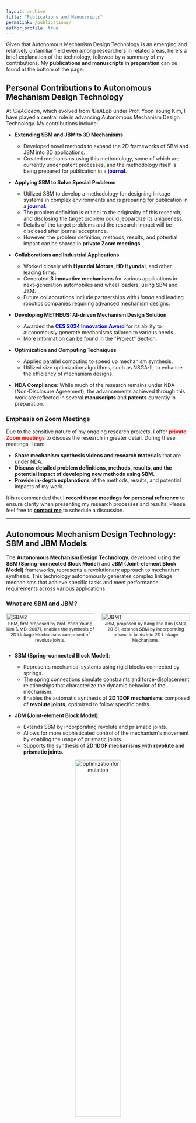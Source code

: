```yaml
---
layout: archive
title: "Publications and Manuscripts"
permalink: /publications/
author_profile: true
---
```


Given that Autonomous Mechanism Design Technology is an emerging and relatively unfamiliar field even among researchers in related areas, here's a brief explanation of the technology, followed by a summary of my contributions. My **publications and manuscripts in preparation** can be found at the bottom of the page.

## Personal Contributions to Autonomous Mechanism Design Technology

At *IDeAOcean*, which evolved from *IDeALab* under Prof. Yoon Young Kim, I have played a central role in advancing Autonomous Mechanism Design Technology. My contributions include:

- **Extending SBM and JBM to 3D Mechanisms**
  - Developed novel methods to expand the 2D frameworks of SBM and JBM into 3D applications.
  - Created mechanisms using this methodology, some of which are currently under patent processes, and the methodology itself is being prepared for publication in a <span style="color: blue;">**journal**</span>.

- **Applying SBM to Solve Special Problems**
  - Utilized SBM to develop a methodology for designing linkage systems in complex environments and is preparing for publication in a <span style="color: blue;">**journal**</span>.
  - The problem definition is critical to the originality of this research, and disclosing the target problem could jeopardize its uniqueness.
  - Details of the target problems and the research impact will be disclosed after journal acceptance.
  - However, the problem definition, methods, results, and potential impact can be shared in **private Zoom meetings**.

- **Collaborations and Industrial Applications**
  - Worked closely with **Hyundai Motors, HD Hyundai**, and other leading firms.
  - Generated **3 innovative mechanisms** for various applications in next-generation automobiles and wheel loaders, using SBM and JBM.
  - Future collaborations include partnerships with *Honda* and leading robotics companies requiring advanced mechanism designs.

- **Developing METHEUS: AI-driven Mechanism Design Solution**
  - Awarded the <span style="color: blue;">**CES 2024 Innovation Award**</span> for its ability to autonomously generate mechanisms tailored to various needs.
  - More information can be found in the "Project" Section.

- **Optimization and Computing Techniques**
  - Applied parallel computing to speed up mechanism synthesis.
  - Utilized size optimization algorithms, such as NSGA-II, to enhance the efficiency of mechanism designs.

- **NDA Compliance**: While much of the research remains under NDA (Non-Disclosure Agreement), the advancements achieved through this work are reflected in several **manuscripts** and **patents** currently in preparation.

### Emphasis on Zoom Meetings

Due to the sensitive nature of my ongoing research projects, I offer <span style="color: red;">**private Zoom meetings**</span> to discuss the research in greater detail. During these meetings, I can:

- **Share mechanism synthesis videos and research materials** that are under NDA.
- **Discuss detailed problem definitions, methods, results, and the potential impact of developing new methods using SBM.**
- **Provide in-depth explanations** of the methods, results, and potential impacts of my work.

It is recommended that I **record these meetings for personal reference** to ensure clarity when presenting my research processes and results. Please feel free to [**contact me**](<mailto:cksdml1014@gmail.com>) to schedule a discussion.


---

## Autonomous Mechanism Design Technology: SBM and JBM Models

The **Autonomous Mechanism Design Technology**, developed using the **SBM (Spring-connected Block Model)** and **JBM (Joint-element Block Model)** frameworks, represents a revolutionary approach to mechanism synthesis. This technology autonomously generates complex linkage mechanisms that achieve specific tasks and meet performance requirements across various applications.

### What are SBM and JBM?

<div style="display: flex; justify-content: space-between;">
    <div style="width: 48%; display: flex; flex-direction: column; justify-content: space-between;">
        <img src="https://cksdml1014.github.io/chanisong/images/SBM2.png" alt="SBM2" style="width: 100%;">
        <p style="font-size: 12px; text-align: center; margin-top: auto;">SBM, first proposed by Prof. Yoon Young Kim (JMD, 2007), enables the synthesis of 2D Linkage Mechanisms comprised of revolute joints.</p>
    </div>
    <div style="width: 48%; display: flex; flex-direction: column; justify-content: space-between;">
        <img src="https://cksdml1014.github.io/chanisong/images/JBM1.png" alt="JBM1" style="width: 100%;">
        <p style="font-size: 12px; text-align: center; margin-top: auto;">JBM, proposed by Kang and Kim (SMO, 2018), extends SBM by incorporating prismatic joints into 2D Linkage Mechanisms.</p>
    </div>
</div>
  
- **SBM (Spring-connected Block Model)**:
  - Represents mechanical systems using rigid blocks connected by springs.
  - The spring connections simulate constraints and force-displacement relationships that characterize the dynamic behavior of the mechanism. 
  - Enables the automatic synthesis of **2D 1DOF mechanisms** composed of **revolute joints**, optimized to follow specific paths.

- **JBM (Joint-element Block Model)**:
  - Extends SBM by incorporating revolute and prismatic joints.
  - Allows for more sophisticated control of the mechanism's movement by enabling the usage of prismatic joints.
  - Supports the synthesis of **2D 1DOF mechanisms** with **revolute and prismatic joints**.

<div style="text-align: center;">
    <img src="https://cksdml1014.github.io/chanisong/images/optimizationformulation.png" alt="optimizationformulation" style="width: 50%;">
    <p style="font-size: 12px;">Optimization formulation for Autonomous Mechanism Design, first proposed by Kim et al. (IJNM, 2014)</p>
</div>

- The spring constant *k* of the springs in SBM & JBM models determines whether the system behaves like a linkage mechanism with revolute joints, like a rigidly connected structure, or something in between. By using spring values as variables, along with the position of the nodes and the angle of the double-spring structure in JBM models, we can represent various 2D linkage mechanisms composed of links and revolute/prismatic joints. 
- Using an appropriate optimization formulation with these variables as optimization variables, we can automatically synthesize linkage mechanisms that follow specific paths. This process determines **both the topology and geometry** of the linkage mechanisms.
- The synthesis process utilizes an **optimization formulation** based on the **work transmittance efficiency function** (Kim and Kim, IJNM, 2014), enabling the autonomous design of mechanisms that follow specific paths.

<div style="display: flex; justify-content: space-between;">
  <div style="text-align: center; width: 48%;">
    <video width="100%" controls>
      <source src="https://cksdml1014.github.io/chanisong/images/sbmvideo1.mp4" type="video/mp4">
      Your browser does not support the video tag.
    </video>
    <p style="font-size: 12px; color: gray;">This video illustrates the mechanism synthesis process using SBM. You can see how different spring constants change the motion of the SBM blocks. The path of the center of target block gradually converges to the target path. (IDeA Lab, 2022)</p>
  </div>
  <div style="text-align: center; width: 48%;">
    <video width="100%" controls>
      <source src="https://cksdml1014.github.io/chanisong/images/sbmvideo2.mp4" type="video/mp4">
      Your browser does not support the video tag.
    </video>
    <p style="font-size: 12px; color: gray;">This video illustrates the change of objective function(red) and constraints(blue) during the iteration of SBM optimization. 1DoF Mechanism is synthesized when the wort transmittance efficiency(red graph) converges to 1. (IDeA Lab, 2022)</p>
  </div>
</div>

---
### Examples of Applications of Autonomous Mechanism Design Technology

- **Vehicle Mechanisms**:  
  - **Applications**: Autonomous suspension systems, aerodynamic components, adaptable chassis elements.
  - **Impact**: Optimizes vehicle performance under various conditions, supporting the shift toward electric and autonomous vehicles.

<div style="text-align: center;">
    <img src="https://cksdml1014.github.io/chanisong/images/메커니즘그림1.png" alt="mech1" style="width: 90%;">
    <p style="font-size: 12px;">Novel vehicle mechanisms developed using SBM and JBM (Kim et al., IJNM, 2018).</p>
</div>

- **Human-Integrated Mechanisms and Robotics**:  
  - **Applications**: Robotic exoskeletons, rehabilitation devices, assistive mobility systems.
  - **Impact**: Designs mechanisms that interact with humans for wearable, assistive applications in medical robotics.

<div style="text-align: center;">
    <img src="https://cksdml1014.github.io/chanisong/images/메커니즘그림2.png" alt="mech2" style="width: 90%;">
    <p style="font-size: 12px;">Exoskeletons and rehabilitation devices designed using SBM and JBM (Kim et al., SMO, 2018).</p>
</div>

- **Transformable Wheel Mechanisms**:  
  - **Applications**: Transformable wheels with adaptable structures for torque, speed, and stability optimization.
  - **Impact**: Reduces motor usage while maintaining performance, enabling 1-DOF robot systems to adjust to changing terrain.

<div style="text-align: center;">
    <img src="https://cksdml1014.github.io/chanisong/images/메커니즘그림3.png" alt="mech3" style="width: 70%;">
    <p style="font-size: 12px;">Transformable wheels designed using JBM (Kim et al., IEEE T-RO, 2023).</p>
</div>
<div style="display: flex; justify-content: space-between;">
  <div style="text-align: center; width: 48%;">
    <video width="100%" controls>
      <source src="https://cksdml1014.github.io/chanisong/images/wheel1.mp4" type="video/mp4">
      Your browser does not support the video tag.
    </video>
    <p style="font-size: 12px; color: gray;">This video illustrates the synthesis process of Transformable Wheel Mechanisms using the JBM framework. As the optimization problem approaches its optimal solution, the JBM system gradually converges into a 1-DOF mechanism. (IEEE T-RO, 2023)</p>
  </div>
  <div style="text-align: center; width: 48%;">
    <video width="100%" controls>
      <source src="https://cksdml1014.github.io/chanisong/images/wheel2.mp4" type="video/mp4">
      Your browser does not support the video tag.
    </video>
    <p style="font-size: 12px; color: gray;">Once the JBM system converges, it is interpreted into a linkage mechanism. This video showcases the CAD models of mechanisms synthesized through the JBM framework. (IEEE T-RO, 2023)</p>
  </div>
</div>

### The Value of SBM and JBM in Industry and Research

- **Optimization and Innovation:** These models streamline the mechanism design process, enabling engineers to focus on optimization and innovation.
- **Applications:** The technology is applied in various sectors, including automotive, medical robotics and mobility solutions.

### Previous Publications

- For detailed publications and patents related to Autonomous Mechanism Design Technology, visit **[here](https://ideaocean.ai/technology/)**.

---

## Publications & Manuscripts

### Synthesizing Mechanisms that requires special requirements Using SBM

1. **C. Song†**, J. Kim, and Y.Y. Kim∗, *“Automatic Synthesis of 1-DOF Linkage Mechanism Using SBM (applied in a special environment: Details to be disclosed upon acceptance)”*, expected submission in 2024 to *Journal of Mechanical Design*.

   - **Summary**: This paper introduces a novel synthesis method for linkage mechanisms using the SBM framework. The focus is on automating the design process and enhancing the performance of linkage systems in complex environments. Details of the target problems and the research impact will be disclosed after journal acceptance. Since the problem definition is critical to the originality of this research, disclosing it prematurely could jeopardize its uniqueness. However, **the problem definition, methods, results, and potential impact can be shared in private Zoom meetings**.
   
   - **Expected Impact**: This research significantly contributes to the automatic design of linkage mechanisms for specialized environments, particularly in robotics.

---

### Designing Novel Mechanisms by developing 3D Autonomous Mechanism Design Methodology

2. **C. Song†**, J. Kim, and Y.Y. Kim∗, *“A Novel Mechanism Synthesized Using the 3D JBM Model and Topology Optimization”*, expected submission in 2025 to *Mechanism and Machine Theory*.

   - **Summary**: This paper presents the design and synthesis of novel mechanical systems using a new 3D design method. While the methodology for automatic synthesis of 3D linkage mechanisms is well-developed, submission has been delayed until 2025 due to project requirements and contractual obligations with Hyundai Motors.

   - **NDA Compliance**: This project, in collaboration with Hyundai Motors, involves designing a novel mechanism for their next-generation high-performance hydrogen-hybrid concept car. Due to NDA restrictions, details about the mechanism's specific application and results cannot be publicly disclosed. However, **the process for synthesizing mechanisms in 3D environments can be shared through private Zoom meetings**.
  
   - **Expected Impact**: The development of a 3D automatic synthesis methodology is a significant advancement, overcoming the limitations of previous methods that were confined to 2D spaces. This approach has wide applications in fields like automotive design, exoskeletons, medical robotics, and locomotion systems.
  
<div style="text-align: center;">
  <video width="560" height="315" controls>
    <source src="https://cksdml1014.github.io/chanisong/images/3djbm_example.mp4" type="video/mp4">
    Your browser does not support the video tag.
  </video>
  <p style="font-size: 12px; color: gray;">This video serves as a preview to introduce the 3D Autonomous Mechanism Design Methodology, showcasing a 3D mechanism as part of the disclosure.</p>
</div>

---

### Future Directions & Zoom Meetings

Due to the sensitive nature of my ongoing research projects, I am available for private discussions via **Zoom meetings** to provide more detailed information. During these meetings, I can share additional research materials and synthesized videos that are under NDA. It is recommended that I record these meetings for my personal reference when introducing my research processes and results. Please feel free to contact me to schedule a discussion.

